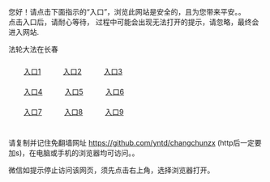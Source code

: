 您好！请点击下面指示的“入口”，浏览此网站是安全的，且为您带来平安。。 <br/>
点击入口后，请耐心等待， 过程中可能会出现无法打开的提示，请忽略，最终会进入网站. </br>

法轮大法在长春<br/>
<div style="padding:10px"><a style="margin:20px" target="_blank" href="https://decm2gwvbv53t.cloudfront.net/2Qpsp?nrxjb" id="ccLink1" rel="nofollow">入口1</a> <a target="_blank" style="margin:20px" href="https://d3m6hj5591dwlt.cloudfront.net/2Qpsp?vprxm" id="ccLink2" rel="nofollow">入口2</a> <a style="margin:20px" target="_blank" href="https://d3pxq693gq9tlu.cloudfront.net/2Qpsp?lughhg" id="ccLink3" rel="nofollow">入口3</a></div>

<div style="padding:10px" ><a style="margin:20px" target="_blank" href="https://decm2gwvbv53t.cloudfront.net/2Qpsp?nrxjb" id="ccLink4" rel="nofollow">入口4</a> <a style="margin:20px" href="https://d3m6hj5591dwlt.cloudfront.net/2Qpsp?vprxm" target="_blank" id="ccLink5" rel="nofollow">入口5</a> <a style="margin:20px" href="https://d3pxq693gq9tlu.cloudfront.net/2Qpsp?lughhg" target="_blank" id="ccLink6" rel="nofollow">入口6</a></div>

<div style="padding:10px"><a style="margin:20px" target="_blank" href="https://decm2gwvbv53t.cloudfront.net/2Qpsp?nrxjb" id="ccLink7" rel="nofollow">入口7</a> <a style="margin:20px" href="https://d3m6hj5591dwlt.cloudfront.net/2Qpsp?vprxm" target="_blank" id="ccLink8" rel="nofollow">入口8</a> <a style="margin:20px" target="_blank" href="https://d3pxq693gq9tlu.cloudfront.net/2Qpsp?lughhg" id="ccLink9" rel="nofollow">入口9</a></div>

<br/>



请复制并记住免翻墙网址 https://github.com/yntd/changchunzx (http后一定要加s)，在电脑或手机的浏览器均可访问。。<br/>

微信如提示停止访问该网页，须先点击右上角，选择浏览器打开。
